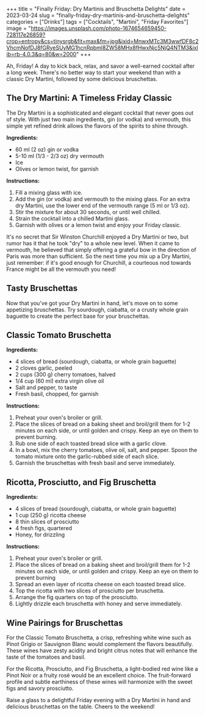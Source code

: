 +++
title = "Finally Friday: Dry Martinis and Bruschetta Delights"
date = 2023-03-24
slug = "finally-friday-dry-martinis-and-bruschetta-delights"
categories = ["Drinks"]
tags = ["Cocktails", "Martini", "Friday Favorites"]
image = "https://images.unsplash.com/photo-1674654659450-728117e26859?crop=entropy&cs=tinysrgb&fit=max&fm=jpg&ixid=MnwxMTc3M3wwfDF8c2VhcmNofDJ8fGRyeSUyMG1hcnRpbml8ZW58MHx8fHwxNjc5NjQ4NTM3&ixlib=rb-4.0.3&q=80&w=2000"
+++

<p>Ah, Friday! A day to kick back, relax, and savor a well-earned cocktail after a long week. There's no better way to start your weekend than with a classic Dry Martini, followed by some delicious bruschettas.</p>
<h2 id="the-dry-martini-a-timeless-friday-classic">The Dry Martini: A Timeless Friday Classic</h2>
<p>The Dry Martini is a sophisticated and elegant cocktail that never goes out of style. With just two main ingredients, gin (or vodka) and vermouth, this simple yet refined drink allows the flavors of the spirits to shine through.</p>
<p><strong>Ingredients:</strong></p>
<ul>
<li>60 ml (2 oz) gin or vodka</li>
<li>5-10 ml (1/3 - 2/3 oz) dry vermouth</li>
<li>Ice</li>
<li>Olives or lemon twist, for garnish</li>
</ul>
<p><strong>Instructions:</strong></p>
<ol>
<li>Fill a mixing glass with ice.</li>
<li>Add the gin (or vodka) and vermouth to the mixing glass. For an extra dry Martini, use the lower end of the vermouth range (5 ml or 1/3 oz).</li>
<li>Stir the mixture for about 30 seconds, or until well chilled.</li>
<li>Strain the cocktail into a chilled Martini glass.</li>
<li>Garnish with olives or a lemon twist and enjoy your Friday classic.</li>
</ol>
<p>It's no secret that Sir Winston Churchill enjoyed a Dry Martini or two, but rumor has it that he took &quot;dry&quot; to a whole new level. When it came to vermouth, he believed that simply offering a grateful bow in the direction of Paris was more than sufficient. So the next time you mix up a Dry Martini, just remember: if it's good enough for Churchill, a courteous nod towards France might be all the vermouth you need!</p>
<h2 id="tasty-bruschettas">Tasty Bruschettas</h2>
<p>Now that you've got your Dry Martini in hand, let's move on to some appetizing bruschettas. Try sourdough, ciabatta, or a crusty whole grain baguette to create the perfect base for your bruschettas.</p>
<h2 id="classic-tomato-bruschetta">Classic Tomato Bruschetta</h2>
<p><strong>Ingredients:</strong></p>
<ul>
<li>4 slices of bread (sourdough, ciabatta, or whole grain baguette)</li>
<li>2 cloves garlic, peeled</li>
<li>2 cups (300 g) cherry tomatoes, halved</li>
<li>1/4 cup (60 ml) extra virgin olive oil</li>
<li>Salt and pepper, to taste</li>
<li>Fresh basil, chopped, for garnish</li>
</ul>
<p><strong>Instructions:</strong></p>
<ol>
<li>Preheat your oven's broiler or grill.</li>
<li>Place the slices of bread on a baking sheet and broil/grill them for 1-2 minutes on each side, or until golden and crispy. Keep an eye on them to prevent burning.</li>
<li>Rub one side of each toasted bread slice with a garlic clove.</li>
<li>In a bowl, mix the cherry tomatoes, olive oil, salt, and pepper. Spoon the tomato mixture onto the garlic-rubbed side of each slice.</li>
<li>Garnish the bruschettas with fresh basil and serve immediately.</li>
</ol>
<h2 id="ricotta-prosciutto-and-fig-bruschetta">Ricotta, Prosciutto, and Fig Bruschetta</h2>
<p><strong>Ingredients:</strong></p>
<ul>
<li>4 slices of bread (sourdough, ciabatta, or whole grain baguette)</li>
<li>1 cup (250 g) ricotta cheese</li>
<li>8 thin slices of prosciutto</li>
<li>4 fresh figs, quartered</li>
<li>Honey, for drizzling</li>
</ul>
<p><strong>Instructions:</strong></p>
<ol>
<li>Preheat your oven's broiler or grill.</li>
<li>Place the slices of bread on a baking sheet and broil/grill them for 1-2 minutes on each side, or until golden and crispy. Keep an eye on them to prevent burning</li>
<li>Spread an even layer of ricotta cheese on each toasted bread slice.</li>
<li>Top the ricotta with two slices of prosciutto per bruschetta.</li>
<li>Arrange the fig quarters on top of the prosciutto.</li>
<li>Lightly drizzle each bruschetta with honey and serve immediately.</li>
</ol>
<h2 id="wine-pairings-for-bruschettas">Wine Pairings for Bruschettas</h2>
<p>For the Classic Tomato Bruschetta, a crisp, refreshing white wine such as Pinot Grigio or Sauvignon Blanc would complement the flavors beautifully. These wines have zesty acidity and bright citrus notes that will enhance the taste of the tomatoes and basil.</p>
<p>For the Ricotta, Prosciutto, and Fig Bruschetta, a light-bodied red wine like a Pinot Noir or a fruity rosé would be an excellent choice. The fruit-forward profile and subtle earthiness of these wines will harmonize with the sweet figs and savory prosciutto.</p>
<p>Raise a glass to a delightful Friday evening with a Dry Martini in hand and delicious bruschettas on the table. Cheers to the weekend!</p>
